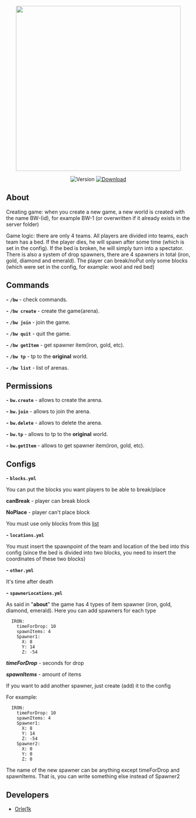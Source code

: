 <p align="center">
      <img src="https://i.ibb.co/3f95tvH/2023-03-28-214548130.png" width="450">
</p>

<p align="center">
   <img src="https://img.shields.io/badge/Version-1.16.5--1.19.4-blue" alt="Version">
   <a href="https://mega.nz/file/mUBDSTzA#GN8zW9bM3O9a5lQqaGL0f4kbRR7eodBznApMfXpLrGk">
  <img src="https://img.shields.io/badge/-Download-red"
       alt="Download">
</a>
</p>

## About

Creating game: when you create a new game, a new world is created with the name BW-(id), for example BW-1 (or overwritten if it already exists in the server folder)

Game logic: there are only 4 teams. All players are divided into teams, each team has a bed. If the player dies, he will spawn after some time (which is set in the config). If the bed is broken, he will simply turn into a spectator. There is also a system of drop spawners, there are 4 spawners in total (iron, gold, diamond and emerald). The player can break/noPut only some blocks (which were set in the config, for example: wool and red bed)

## Commands

**-** **`/bw`** - check commands.

**-** **`/bw create`** - create the game(arena).

**-** **`/bw join`** - join the game.

**-** **`/bw quit`** - quit the game.

**-** **`/bw getItem`** - get spawner item(iron, gold, etc).

**-** **`/bw tp`** - tp to the **original** world.

**-** **`/bw list`** - list of arenas.

## Permissions

**-** **`bw.create`** - allows to create the arena.

**-** **`bw.join`** - allows to join the arena.

**-** **`bw.delete`** - allows to delete the arena.

**-** **`bw.tp`** - allows to tp to the **original** world.

**-** **`bw.getItem`** - allows to get spawner item(iron, gold, etc).

## Configs

**-** **`blocks.yml`**

You can put the blocks you want players to be able to break/place

**canBreak** - player can break block

**NoPlace** - player can't place block

You must use only blocks from this [list](https://helpch.at/docs/1.16.5/org/bukkit/Material.html)

**-** **`locations.yml`**

You must insert the spawnpoint of the team and location of the bed into this config (since the bed is divided into two blocks, you need to insert the coordinates of these two blocks)

**-** **`other.yml`**

It's time after death

**-** **`spawnerLocations.yml`**

As said in "**about**" the game has 4 types of item spawner (iron, gold, diamond, emerald). Here you can add spawners for each type

```
  IRON:
    timeForDrop: 10
    spawnItems: 4
    Spawner1:
      X: 8
      Y: 14
      Z: -54
```

***timeForDrop*** - seconds for drop

***spawnItems*** - amount of items

If you want to add another spawner, just create (add) it to the config

For example:

```
  IRON:
    timeForDrop: 10
    spawnItems: 4
    Spawner1:
      X: 8
      Y: 14
      Z: -54
    Spawner2:
      X: 0
      Y: 0
      Z: 0
```

The name of the new spawner can be anything except timeForDrop and spawnItems. That is, you can write something else instead of Spawner2

## Developers

- [Orlej1k](https://github.com/Orlej1k)
